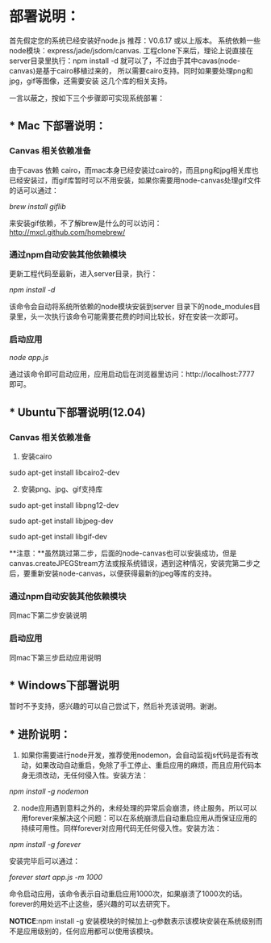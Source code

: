 # 部署说明：
首先假定您的系统已经安装好node.js 推荐：V0.6.17 或以上版本。
系统依赖一些node模块：express/jade/jsdom/canvas. 
工程clone下来后，理论上说直接在server目录里执行：npm install -d 
就可以了，不过由于其中cavas(node-canvas)是基于cairo移植过来的，
所以需要cairo支持。同时如果要处理png和jpg，gif等图像，还需要安装
这几个库的相关支持。

一言以蔽之，按如下三个步骤即可实现系统部署：

## * Mac 下部署说明：
### Canvas 相关依赖准备
由于cavas 依赖 cairo，而mac本身已经安装过cairo的，而且png和jpg相关库也已经安装过，而gif库暂时可以不用安装，如果你需要用node-canvas处理gif文件的话可以通过：

*brew install giflib*

来安装gif依赖，不了解brew是什么的可以访问：http://mxcl.github.com/homebrew/

### 通过npm自动安装其他依赖模块
更新工程代码至最新，进入server目录，执行：

*npm install -d*

该命令会自动将系统所依赖的node模块安装到server 目录下的node_modules目录里，头一次执行该命令可能需要花费的时间比较长，好在安装一次即可。
### 启动应用
*node app.js*

通过该命令即可启动应用，应用启动后在浏览器里访问：http://localhost:7777 即可。

## * Ubuntu下部署说明(12.04)
### Canvas 相关依赖准备
1. 安装cairo

sudo apt-get install libcairo2-dev

2. 安装png、jpg、gif支持库

sudo apt-get install libpng12-dev

sudo apt-get install libjpeg-dev

sudo apt-get install libgif-dev

**注意：**虽然跳过第二步，后面的node-canvas也可以安装成功，但是canvas.createJPEGStream方法或报系统错误，遇到这种情况，安装完第二步之后，要重新安装node-canvas，以便获得最新的jpeg等库的支持。

### 通过npm自动安装其他依赖模块
同mac下第二步安装说明

### 启动应用
同mac下第三步启动应用说明

## * Windows下部署说明
暂时不予支持，感兴趣的可以自己尝试下，然后补充该说明。谢谢。

## * 进阶说明：
1. 如果你需要进行node开发，推荐使用nodemon，会自动监视js代码是否有改动，如果改动自动重启，免除了手工停止、重启应用的麻烦，而且应用代码本身无须改动，无任何侵入性。安装方法：

*npm install -g nodemon*

2. node应用遇到意料之外的，未经处理的异常后会崩溃，终止服务。所以可以用forever来解决这个问题：可以在系统崩溃后自动重启应用从而保证应用的持续可用性。同样forever对应用代码无任何侵入性。安装方法：

*npm install -g forever*

安装完毕后可以通过：

*forever start app.js -m 1000*

命令启动应用，该命令表示自动重启应用1000次，如果崩溃了1000次的话。forever的用处远不止这些，感兴趣的可以去研究下。

**NOTICE**:npm install -g 安装模块的时候加上-g参数表示该模块安装在系统级别而不是应用级别的，任何应用都可以使用该模块。
